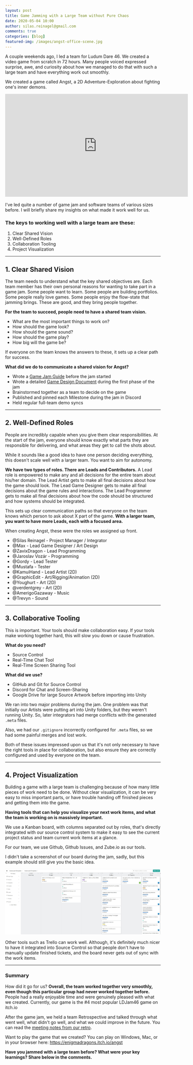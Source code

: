 ```yaml
---
layout: post
title: Game Jamming with a Large Team without Pure Chaos
date: 2020-05-04 10:00
author: silas.reinagel@gmail.com
comments: true
categories: [blog]
featured-img: /images/angst-office-scene.jpg
---
```


A couple weekends ago, I led a team for Ludum Dare 46. We created a video game from scratch in 72 hours. Many people voiced expressed surprise, awe, and curiosity about how we managed to do that with such a large team and have everything work out smoothly. 

We created a game called Angst, a 2D Adventure-Exploration about fighting one's inner demons.

<div class="container mb2"><iframe width="592" height="333" src="https://www.youtube.com/embed/gOFLgwLXdds" frameborder="0" allow="accelerometer; autoplay; encrypted-media; gyroscope; picture-in-picture" allowfullscreen style="margin-left: auto; margin-right: auto"></iframe></div>

I've led quite a number of game jam and software teams of various sizes before. I will briefly share my insights on what made it work well for us.

### The keys to working well with a large team are these:

1. Clear Shared Vision
2. Well-Defined Roles
3. Collaboration Tooling
4. Project Visualization

----

## 1. Clear Shared Vision

The team needs to understand what the key shared objectives are. Each team member has their own personal reasons for wanting to take part in a game jam. Some people want to learn. Some people are building portfolios. Some people really love games. Some people enjoy the flow-state that jamming brings. These are good, and they bring people together.

**For the team to succeed, people need to have a shared team vision.**

- What are the most important things to work on?
- How should the game look?
- How should the game sound?
- How should the game play?
- How big will the game be?

If everyone on the team knows the answers to these, it sets up a clear path for success.

**What did we do to communicate a shared vision for Angst?**
- Wrote a [Game Jam Guide](https://github.com/EnigmaDragons/LDJam46/blob/master/guides/game-jam-guide.md) before the jam started
- Wrote a detailed [Game Design Document](https://github.com/EnigmaDragons/LDJam46/tree/master/src/LDJam46/GDD%20(Game%20Design%20Documentation)) during the first phase of the jam
- Brainstormed together as a team to decide on the game
- Published and pinned each Milestone during the jam in Discord
- Held regular full-team demo syncs  

----

## 2. Well-Defined Roles

People are incredibly capable when you give them clear responsibilities. At the start of the jam, everyone should know exactly what parts they are responsible for delivering, and what areas they get to call the shots about. 

While it sounds like a good idea to have one person deciding everything, this doesn't scale well with a larger team. You want to aim for autonomy. 

**We have two types of roles. There are Leads and Contributors.** A Lead role is empowered to make any and all decisions for the entire team about his/her domain. The Lead Artist gets to make all final decisions about how the game should look. The Lead Game Designer gets to make all final decisions about the game rules and interactions. The Lead Programmer gets to make all final decisions about how the code should be structured and how systems should be integrated.

This sets up clear communication paths so that everyone on the team knows which person to ask about X part of the game. **With a larger team, you want to have more Leads, each with a focused area.**

When creating Angst, these were the roles we assigned up front.

- @Silas Reinagel - Project Manager / Integrator
- @Max - Lead Game Designer / Art Design
- @ZavixDragon  - Lead Programming
- @Jaroslav Vozár - Programming
- @Gordy - Lead Tester
- @Mustafa - Tester
- @KamuiHand - Lead Artist (2D)
- @GraphicEdit  - Art/Rigging/Animation (2D)
- @Youghurt - Art (2D)
- @verdentgrey - Art (2D)
- @AmerigoGazaway  - Music
- @Trevyn - Sound

----

## 3. Collaborative Tooling

This is important. Your tools should make collaboration easy. If your tools make working together hard, this will slow you down or cause frustration. 

**What do you need?**
- Source Control
- Real-Time Chat Tool
- Real-Time Screen Sharing Tool

**What did we use?**
- GitHub and Git for Source Control
- Discord for Chat and Screen-Sharing
- Google Drive for large Source Artwork before importing into Unity

We ran into two major problems during the jam. One problem was that initially our Artists were putting art into Unity folders, but they weren't running Unity. So, later integrators had merge conflicts with the generated `.meta` files.

Also, we had our `.gitignore` incorrectly configured for `.meta` files, so we had some painful merges and lost work. 

Both of these issues impressed upon us that it's not only necessary to have the right tools in place for collaboration, but also ensure they are correctly configured and used by everyone on the team. 

----

## 4. Project Visualization

Building a game with a large team is challenging because of how many little pieces of work need to be done. Without clear visualization, it can be very easy to miss important parts, or have trouble handing off finished pieces and getting them into the game.

**Having tools that can help you visualize your next work items, and what the team is working on is massively important.**

We use a Kanban board, with columns separated out by roles, that's directly integrated with our source control system to make it easy to see the current project status and team current work items at a glance.

For our team, we use Github, Github Issues, and Zube.io as our tools. 

I didn't take a screenshot of our board during the jam, sadly, but this example should still give you the basic idea.

<img src="/images/kanban-example-1.jpg" alt="One of our Zube Kanban boards." />

Other tools such as Trello can work well. Although, it's definitely much nicer to have it integrated into Source Control so that people don't have to manually update finished tickets, and the board never gets out of sync with the work items. 

----

### Summary

How did it go for us? **Overall, the team worked together very smoothly, even though this particular group had never worked together before.** People had a really enjoyable time and were genuinely pleased with what we created. Currently, our game is the #4 most popular LDJam46 game on itch.io 

After the game jam, we held a team Retrospective and talked through what went well, what didn't go well, and what we could improve in the future. You can read the [meeting notes from our retro](https://github.com/EnigmaDragons/LDJam46/blob/master/retro/retro-notes.md).

Want to play the game that we created? You can play on Windows, Mac, or in your browser here: https://enigmadragons.itch.io/angst

**Have you jammed with a large team before? What were your key learnings? Share below in the comments.**
